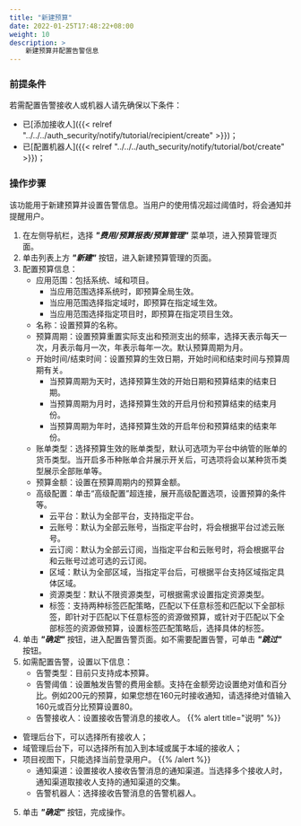 ```yaml
---
title: "新建预算"
date: 2022-01-25T17:48:22+08:00
weight: 10
description: >
    新建预算并配置告警信息
---
```


### 前提条件

若需配置告警接收人或机器人请先确保以下条件：

- 已[添加接收人]({{< relref "../../../auth_security/notify/tutorial/recipient/create" >}})；
- 已[配置机器人]({{< relref "../../../auth_security/notify/tutorial/bot/create" >}})；

### 操作步骤

该功能用于新建预算并设置告警信息。当用户的使用情况超过阈值时，将会通知并提醒用户。

1. 在左侧导航栏，选择 **_"费用/预算报表/预算管理"_** 菜单项，进入预算管理页面。
2. 单击列表上方 **_"新建"_** 按钮，进入新建预算管理的页面。
3. 配置预算信息：
    - 应用范围：包括系统、域和项目。
        - 当应用范围选择系统时，即预算全局生效。
        - 当应用范围选择指定域时，即预算在指定域生效。
        - 当应用范围选择指定项目时，即预算在指定项目生效。
    - 名称：设置预算的名称。
    - 预算周期：设置预算重置实际支出和预测支出的频率，选择天表示每天一次，月表示每月一次，年表示每年一次。默认预算周期为月。
    - 开始时间/结束时间：设置预算的生效日期，开始时间和结束时间与预算周期有关。
        - 当预算周期为天时，选择预算生效的开始日期和预算结束的结束日期。
        - 当预算周期为月时，选择预算生效的开启月份和预算结束的结束月份。
        - 当预算周期为年时，选择预算生效的开启年份和预算结束的结束年份。
    - 账单类型：选择预算生效的账单类型，默认可选项为平台中纳管的账单的货币类型。当开启多币种账单合并展示开关后，可选项将会以某种货币类型展示全部账单等。
    - 预算金额：设置在预算周期内的预算金额。
    - 高级配置：单击“高级配置”超连接，展开高级配置选项，设置预算的条件等。
        - 云平台：默认为全部平台，支持指定平台。
        - 云账号：默认为全部云账号，当指定平台时，将会根据平台过滤云账号。
        - 云订阅：默认为全部云订阅，当指定平台和云账号时，将会根据平台和云账号过滤可选的云订阅。
        - 区域：默认为全部区域，当指定平台后，可根据平台支持区域指定具体区域。
        - 资源类型：默认不限资源类型，可根据需求设置指定资源类型。
        - 标签：支持两种标签匹配策略，匹配以下任意标签和匹配以下全部标签，即针对于匹配以下任意标签的资源做预算，或针对于匹配以下全部标签的资源做预算，设置标签匹配策略后，选择具体的标签。
4. 单击 **_"确定"_** 按钮，进入配置告警页面。如不需要配置告警，可单击 **_"跳过"_** 按钮。
5. 如需配置告警，设置以下信息：
    - 告警类型：目前只支持成本预算。
    - 告警阈值：设置触发告警的费用金额。支持在金额旁边设置绝对值和百分比。例如200元的预算，如果您想在160元时接收通知，请选择绝对值输入160元或百分比预算设置80。
    - 告警接收人：设置接收告警消息的接收人。
{{% alert title="说明" %}}
- 管理后台下，可以选择所有接收人；
- 域管理后台下，可以选择所有加入到本域或属于本域的接收人；
- 项目视图下，只能选择当前登录用户。
{{% /alert %}}
    - 通知渠道：设置接收人接收告警消息的通知渠道。当选择多个接收人时，通知渠道取接收人支持的通知渠道的交集。
    - 告警机器人：选择接收告警消息的告警机器人。
5. 单击 **_"确定"_** 按钮，完成操作。